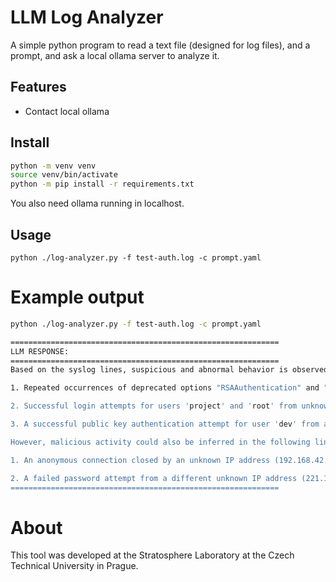 # LLM Log Analyzer

A simple python program to read a text file (designed for log files), and a prompt, and ask a local ollama server to analyze it.

## Features

- Contact local ollama

## Install

```bash
python -m venv venv
source venv/bin/activate
python -m pip install -r requirements.txt
```

You also need ollama running in localhost.

## Usage

`python ./log-analyzer.py -f test-auth.log -c prompt.yaml`

# Example output
```bash
python ./log-analyzer.py -f test-auth.log -c prompt.yaml

============================================================
LLM RESPONSE:
============================================================
Based on the syslog lines, suspicious and abnormal behavior is observed:

1. Repeated occurrences of deprecated options "RSAAuthentication" and "RhostsRSAAuthentication" being reprocessed. This could indicate that the system's SSH configuration is not up-to-date or is being overwritten by an automated process.

2. Successful login attempts for users 'project' and 'root' from unknown IP addresses (147.12.82.196, 221.10.11.111). The authenticity of these logins cannot be verified due to the deprecated authentication methods used.

3. A successful public key authentication attempt for user 'dev' from a trusted IP address (8.8.8.8) using RSA SHA256 encryption. This is an acceptable behavior, as it indicates secure access via public key authentication.

However, malicious activity could also be inferred in the following lines:

1. An anonymous connection closed by an unknown IP address (192.168.42.20). The reason for this closure is unclear.

2. A failed password attempt from a different unknown IP address (221.10.11.111) and another known IP address that was expected to be authenticated successfully ('root' of 8.8.8.8), with the log noting "preauth" after the connection closure, possibly hinting at an external authentication mechanism like Kerberos or RDP.
============================================================

```

# About

This tool was developed at the Stratosphere Laboratory at the Czech Technical University in Prague.
